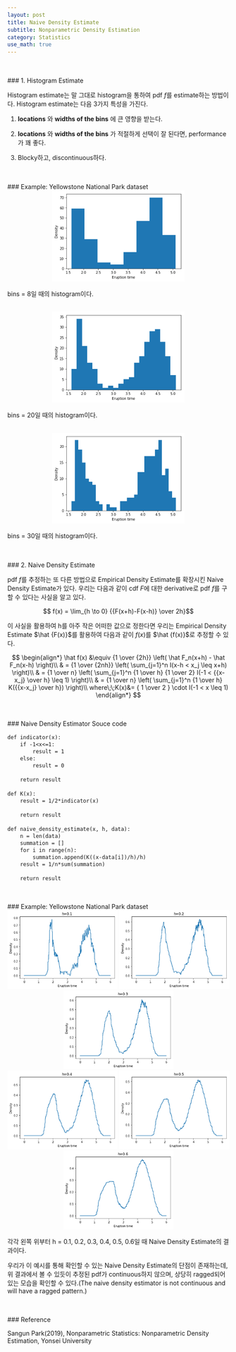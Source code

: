 ```yaml
---
layout: post
title: Naive Density Estimate
subtitle: Nonparametric Density Estimation
category: Statistics
use_math: true
---
```


<br>
<br>
### 1. Histogram Estimate

Histogram estimate는 말 그대로 histogram을 통하여 pdf $f$를 estimate하는 방법이다. Histogram estimate는 다음 3가지 특성을 가진다.

1. __locations__ 와 __widths of the bins__ 에 큰 영향을 받는다.

2. __locations__ 와 __widths of the bins__ 가 적절하게 선택이 잘 된다면, performance가 꽤 좋다.

3. Blocky하고, discontinuous하다.

<br>
<br>
### Example: Yellowstone National Park dataset

<br>

<center><img src = '/post_img/191228/image3.png' width="300"/></center>

bins = 8일 때의 histogram이다.

<br>

<center><img src = '/post_img/191228/image4.png' width="300"/></center>

bins = 20일 때의 histogram이다.

<br>

<center><img src = '/post_img/191228/image5.png' width="300"/></center>

bins = 30일 때의 histogram이다.

<br>
<br>
### 2. Naive Density Estimate

pdf $f$를 추정하는 또 다른 방법으로 Empirical Density Estimate를 확장시킨 Naive Density Estimate가 있다. 우리는 다음과 같이 cdf $F$에 대한 derivative로 pdf $f$를 구할 수 있다는 사실을 알고 있다.

$$ f(x) = \lim_{h \to 0} {{F(x+h)-F(x-h)} \over 2h}$$

이 사실을 활용하여 h를 아주 작은 어떠한 값으로 정한다면 우리는 Empirical Density Estimate $\hat {F(x)}$를 활용하여 다음과 같이 $f(x)$를 $\hat {f(x)}$로 추정할 수 있다.

$$
\begin{align*}
\hat f(x) &\equiv {1 \over {2h}} \left( \hat F_n(x+h) - \hat F_n(x-h) \right)\\
& = {1 \over {2nh}} \left( \sum_{j=1}^n I(x-h < x_j \leq x+h) \right)\\
& = {1 \over n} \left( \sum_{j=1}^n  {1 \over h} {1 \over 2} I(-1 < {{x-x_j} \over h} \leq 1) \right)\\
& = {1 \over n} \left( \sum_{j=1}^n  {1 \over h} K({{x-x_j} \over h}) \right)\\
where\;\;K(x)&= { 1 \over 2 } \cdot I(-1 < x \leq 1)
\end{align*}
$$

<br>
<br>
### Naive Density Estimator Souce code

```
def indicator(x):
    if -1<x<=1:
        result = 1
    else:
        result = 0

    return result

def K(x):
    result = 1/2*indicator(x)

    return result

def naive_density_estimate(x, h, data):
    n = len(data)
    summation = []
    for i in range(n):
        summation.append(K((x-data[i])/h)/h)
    result = 1/n*sum(summation)

    return result
```

<br>
<br>
### Example: Yellowstone National Park dataset

<br>

<center>
<img src = '/post_img/191228/image6.png' width="250"/>
<img src = '/post_img/191228/image7.png' width="250"/>
<img src = '/post_img/191228/image8.png' width="250"/>
</center>

<center>
<img src = '/post_img/191228/image9.png' width="250"/>
<img src = '/post_img/191228/image10.png' width="250"/>
<img src = '/post_img/191228/image11.png' width="250"/>
</center>

각각 왼쪽 위부터 h = 0.1, 0.2, 0.3, 0.4, 0.5, 0.6일 때 Naive Density Estimate의 결과이다.

우리가 이 예시를 통해 확인할 수 있는 Naive Density Estimate의 단점이 존재하는데, 위 결과에서 볼 수 있듯이 추정된 pdf가 continuous하지 않으며, 상당히 ragged되어 있는 모습을 확인할 수 있다.(The naive density estimator is not continuous and will have a ragged pattern.)


<br>
<br>
### Reference

Sangun Park(2019), Nonparametric Statistics: Nonparametric Density Estimation, Yonsei University
